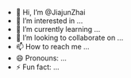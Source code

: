 - 👋 Hi, I’m @JiajunZhai
- 👀 I’m interested in ...
- 🌱 I’m currently learning ...
- 💞️ I’m looking to collaborate on ...
- 📫 How to reach me ...
- 😄 Pronouns: ...
- ⚡ Fun fact: ...

<!---
JiajunZhai/JiajunZhai is a ✨ special ✨ repository because its `README.md` (this file) appears on your GitHub profile.
You can click the Preview link to take a look at your changes.
--->

